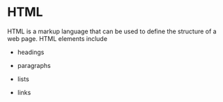 # HTML







HTML is a markup language that can be used to define the structure of a web page. HTML elements include







* headings



* paragraphs



* lists



* links











